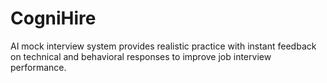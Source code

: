# CogniHire
AI mock interview system provides realistic practice with instant feedback on technical and behavioral responses to improve job interview performance.
